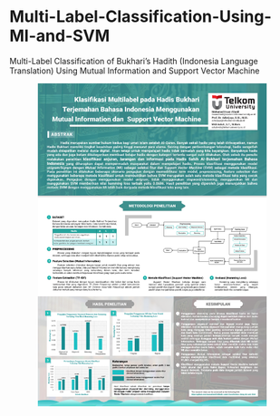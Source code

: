 # Multi-Label-Classification-Using-MI-and-SVM
Multi-Label Classification of Bukhari’s Hadith (Indonesia Language Translation) Using  Mutual Information and Support Vector Machine 
<br>
<p align="center"><img src="laporan_journal_ppt/poster.png" width=80%></p>
